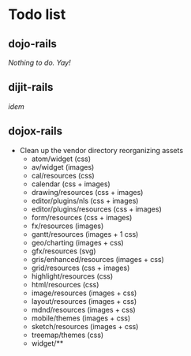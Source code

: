 # Todo list

## dojo-rails

*Nothing to do. Yay!*

## dijit-rails

*idem*

## dojox-rails

* Clean up the vendor directory reorganizing assets
  * atom/widget (css)
  * av/widget (images)
  * cal/resources (css)
  * calendar (css + images)
  * drawing/resources (css + images)
  * editor/plugins/nls (css + images)
  * editor/plugins/resources (css + images)
  * form/resources (css + images)
  * fx/resources (images)
  * gantt/resources (images + 1 css)
  * geo/charting (images + css)
  * gfx/resources (svg)
  * gris/enhanced/resources (images + css)
  * grid/resources (css + images)
  * highlight/resources (css)
  * html/resources (css)
  * image/resources (images + css)
  * layout/resources (images + css)
  * mdnd/resources (images + css)
  * mobile/themes (images + css)
  * sketch/resources (images + css)
  * treemap/themes (css)
  * widget/**